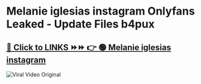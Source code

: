 
 # Melanie iglesias instagram Onlyfans Leaked - Update Files b4pux

## <h2><a href="https://clipsfans.com/Melanie_iglesias_instagram&ref=git">🔗 Click to LINKS ⏩⏩ 👉 🟢 Melanie iglesias instagram </a></h2>

<a href="https://clipsfans.com/Melanie_iglesias_instagram&ref=git" rel="nofollow" data-target="animated-image.originalLink"><img src="https://i.ibb.co.com/xMMVF88/686577567.gif" alt="Viral Video Original" style="max-width: 100%; display: inline-block;" data-target="animated-image.originalImage"></a>

